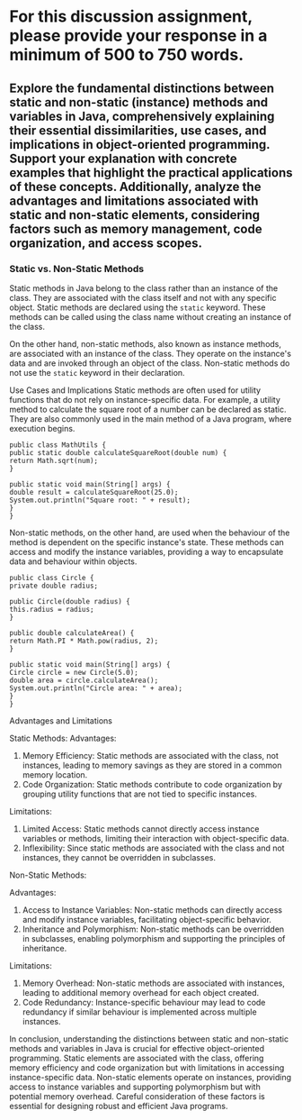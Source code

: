 # For this discussion assignment, please provide your response in a minimum of 500 to 750 words.

## Explore the fundamental distinctions between static and non-static (instance) methods and variables in Java, comprehensively explaining their essential dissimilarities, use cases, and implications in object-oriented programming. Support your explanation with concrete examples that highlight the practical applications of these concepts. Additionally, analyze the advantages and limitations associated with static and non-static elements, considering factors such as memory management, code organization, and access scopes.

### Static vs. Non-Static Methods

Static methods in Java belong to the class rather than an instance of the class. They are associated with the class itself and not with any specific object. Static methods are declared using the `static` keyword. These methods can be called using the class name without creating an instance of the class.

On the other hand, non-static methods, also known as instance methods, are associated with an instance of the class. They operate on the instance's data and are invoked through an object of the class. Non-static methods do not use the `static` keyword in their declaration.

Use Cases and Implications
Static methods are often used for utility functions that do not rely on instance-specific data. For example, a utility method to calculate the square root of a number can be declared as static. They are also commonly used in the main method of a Java program, where execution begins.

```code
public class MathUtils {
public static double calculateSquareRoot(double num) {
return Math.sqrt(num);
}

public static void main(String[] args) {
double result = calculateSquareRoot(25.0);
System.out.println("Square root: " + result);
}
}

```

Non-static methods, on the other hand, are used when the behaviour of the method is dependent on the specific instance's state. These methods can access and modify the instance variables, providing a way to encapsulate data and behaviour within objects.

```code
public class Circle {
private double radius;

public Circle(double radius) {
this.radius = radius;
}

public double calculateArea() {
return Math.PI * Math.pow(radius, 2);
}

public static void main(String[] args) {
Circle circle = new Circle(5.0);
double area = circle.calculateArea();
System.out.println("Circle area: " + area);
}
}
```

Advantages and Limitations

Static Methods:
Advantages:

1. Memory Efficiency: Static methods are associated with the class, not instances, leading to memory savings as they are stored in a common memory location.
2. Code Organization: Static methods contribute to code organization by grouping utility functions that are not tied to specific instances.

Limitations:

1. Limited Access: Static methods cannot directly access instance variables or methods, limiting their interaction with object-specific data.
2. Inflexibility: Since static methods are associated with the class and not instances, they cannot be overridden in subclasses.

Non-Static Methods:

Advantages:

1. Access to Instance Variables: Non-static methods can directly access and modify instance variables, facilitating object-specific behavior.
2. Inheritance and Polymorphism: Non-static methods can be overridden in subclasses, enabling polymorphism and supporting the principles of inheritance.

Limitations:

1. Memory Overhead: Non-static methods are associated with instances, leading to additional memory overhead for each object created.
2. Code Redundancy: Instance-specific behaviour may lead to code redundancy if similar behaviour is implemented across multiple instances.

In conclusion, understanding the distinctions between static and non-static methods and variables in Java is crucial for effective object-oriented programming. Static elements are associated with the class, offering memory efficiency and code organization but with limitations in accessing instance-specific data. Non-static elements operate on instances, providing access to instance variables and supporting polymorphism but with potential memory overhead. Careful consideration of these factors is essential for designing robust and efficient Java programs.
